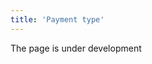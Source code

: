```yaml
---
title: 'Payment type'
---
```

The page is under development

[//]: # (В системе поддерживаются типы входящих и исходящих платежей. Вы можете настраивать их исходя из своих потребностей. Например, если вы принимаете оплату и наличными, и банковской картой, а оплачиваете свои закупки только безналичными переводами, то можете настроить 2 типа входящих платежей и один тип исходящих. Список типов платежей вы можете просмотреть **Расчеты - Настройки** вкладки **Тип Входящего / Исходящего платежа**.)

[//]: # ()
[//]: # (![]&#40;images/Payment_type_1.png&#41;)

[//]: # (*Рис. 1 Список типов входящих платежей*)

[//]: # ()
[//]: # (  )
[//]: # ()
[//]: # (Настраиваются входящие и исходящие платежи одинаково. Нажмите кнопку **Добавить** на вкладке Тип исходящего или входящего платежа и заполните необходимые поля в форме нового типа платежа, которая откроется.)

[//]: # ()
[//]: # (![]&#40;images/Payment_type_2.png&#41;)

[//]: # (*Рис. 2 Настройка типа входящего платежа*)

[//]: # ()
[//]: # (Напечатайте **Название** и **Код** типа платежа, чтобы легко его идентифицировать.)

[//]: # ()
[//]: # (**Нумератор**-назначьте [**нумератор**]&#40;Numerators.md&#41;, чтобы автоматически формировался уникальный код каждого платежа данного типа.)

[//]: # ()
[//]: # (**Внутренний платеж** - отметьте галочкой это свойство, если тип платежа предназначен для осуществления перечислений в рамках вашей компании. Например, трансфер с одного счета на другой, или внесение/ выемка денег из кассы.)

[//]: # ()
[//]: # (**Тип исходящего &#40;входящего&#41; платежа** - если при создании определенного типа входящего &#40;исходящего&#41; платежа необходимо создавать и исходящий &#40;входящий&#41; платеж, то тип последнего указывается в данном поле. Например, при внесении разменных денег в кассу, со счета центральной кассы осуществляется исходящий платеж, а на счет определенной кассы поступает входящий платеж.)

[//]: # ()
[//]: # (**Автоматически создавать исходящий &#40;входящий&#41; платеж** - отметьте галочкой это свойство, если обратный платеж должен создаваться автоматически.)

[//]: # ()
[//]: # (**Касса** - отметьте галочкой, если данный тип платежа может использоваться для кассовых счетов.)

[//]: # ()
[//]: # (**Банковский счет** -отметьте галочкой, если данный тип платежа может использоваться для банковских счетов.)

[//]: # ()
[//]: # (Сохраните настроенный тип платежа кнопкой **Сохранить** или **ОК**)

  

  



  
